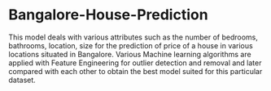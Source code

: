 # Bangalore-House-Prediction
This model deals with various attributes such as the number of bedrooms, bathrooms, location, size for the prediction of price of a house in various locations situated in Bangalore. Various Machine learning algorithms are applied with Feature Engineering  for outlier detection and removal and later compared with each other to obtain the best model suited for this particular dataset.
